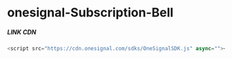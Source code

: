 # onesignal-Subscription-Bell

##### LINK CDN
```javascript
<script src="https://cdn.onesignal.com/sdks/OneSignalSDK.js" async=""></script>
```
